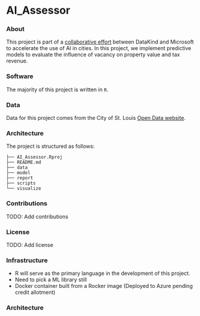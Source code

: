 # AI_Assessor

### About
This project is part of a [collaborative effort](https://www.datakind.org/blog/applying-ai-to-societal-challenges-in-us-cities-datakind-microsoft-launch-ai-accelerator) between DataKind and Microsoft to accelerate the use of AI in cities. In this project, we implement predictive models to evaluate the influence of vacancy on property value and tax revenue.

### Software
The majority of this project is written in `R`.

### Data
Data for this project comes from the City of St. Louis [Open Data website](https://www.stlouis-mo.gov/data/).

### Architecture
The project is structured as follows:
```
├── AI_Assessor.Rproj
├── README.md
├── data
├── model
├── report
├── scripts
└── visualize
```

### Contributions
TODO: Add contributions

### License
TODO: Add license

### Infrastructure
- R will serve as the primary language in the development of this project.
- Need to pick a ML library still
- Docker container built from a Rocker image (Deployed to Azure pending credit allotment)

### Architecture

